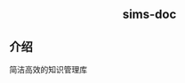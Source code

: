 <!--
 * @Author: Jingdongdong
 * @Date: 2021-10-08 16:31:39
 * @LastEditTime: 2022-04-11 20:34:01
 * @LastEditors: Please set LastEditors
 * @Description:
-->

<h2 align="center">sims-doc</h2>

## 介绍
简洁高效的知识管理库
